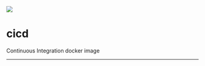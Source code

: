 ![](https://github.com/digital-technology-agency/cicd/workflows/Docker%20Image%20CI/badge.svg)
# cicd
Continuous Integration docker image

---
